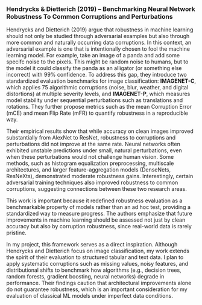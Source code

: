### Hendrycks & Dietterich (2019) – Benchmarking Neural Network Robustness To Common Corruptions and Perturbations

Hendrycks and Dietterich (2019) argue that robustness in machine learning should not only be studied through adversarial examples but also through more common and naturally occurring data corruptions. In this context, an adversarial example is one that is intentionally chosen to fool the machine learning model. For example, take an image of a panda and add some specifc noise to the pixels. This might be random noise to humans, but to the model it could classify the panda as an alligator (or something else incorrect) with 99% confidence. To address this gap, they introduce two standardized evaluation benchmarks for image classification: **IMAGENET-C**, which applies 75 algorithmic corruptions (noise, blur, weather, and digital distortions) at multiple severity levels, and **IMAGENET-P**, which measures model stability under sequential perturbations such as translations and rotations. They further propose metrics such as the mean Corruption Error (mCE) and mean Flip Rate (mFR) to quantify robustness in a reproducible way.

Their empirical results show that while accuracy on clean images improved substantially from AlexNet to ResNet, robustness to corruptions and perturbations did not improve at the same rate. Neural networks often exhibited unstable predictions under small, natural perturbations, even when these perturbations would not challenge human vision. Some methods, such as histogram equalization preprocessing, multiscale architectures, and larger feature-aggregation models (DenseNets, ResNeXts), demonstrated moderate robustness gains. Interestingly, certain adversarial training techniques also improved robustness to common corruptions, suggesting connections between these two research areas.

This work is important because it redefined robustness evaluation as a benchmarkable property of models rather than an ad hoc test, providing a standardized way to measure progress. The authors emphasize that future improvements in machine learning should be assessed not just by clean accuracy but also by corruption robustness, since real-world data is rarely pristine.  

In my project, this framework serves as a direct inspiration. Although Hendrycks and Dietterich focus on image classification, my work extends the spirit of their evaluation to structured tabular and text data. I plan to apply systematic corruptions such as missing values, noisy features, and distributional shifts to benchmark how algorithms (e.g., decision trees, random forests, gradient boosting, neural networks) degrade in performance. Their findings caution that architectural improvements alone do not guarantee robustness, which is an important consideration for my evaluation of classical ML models under imperfect data conditions.
